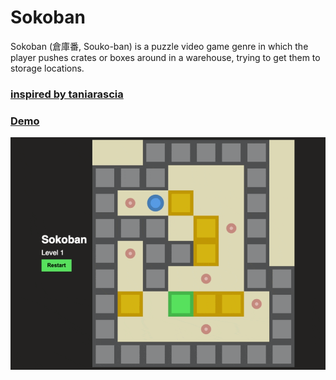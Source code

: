 # Sokoban

Sokoban (倉庫番, Souko-ban) is a puzzle video game genre in which the player pushes crates or boxes around in a warehouse, trying to get them to storage locations. 
### [inspired by taniarascia](https://github.com/taniarascia/sokoban)
### [Demo](http://t.tmy.io/sokoban)

![sokoban](screenshot.gif)
